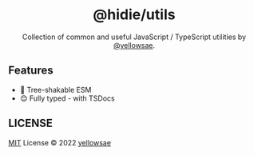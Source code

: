 <!-- TODO logo -->
<h1 align="center">@hidie/utils</h1>

<p align="center">
Collection of common and useful JavaScript / TypeScript utilities by <a href="https://github.com/yellowsae">@yellowsae</a>.
</p>


## Features
- 🚀 Tree-shakable ESM
- 😊 Fully typed - with TSDocs

## LICENSE
[MIT](./LICENSE) License © 2022 [yellowsae](https://github.com/yellowsae)
